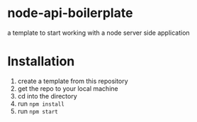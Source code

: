 # node-api-boilerplate
a template to start working with a node server side application

# Installation
1. create a template from this repository
2. get the repo to your local machine
3. cd into the directory
4. run `npm install`
5. run `npm start`
